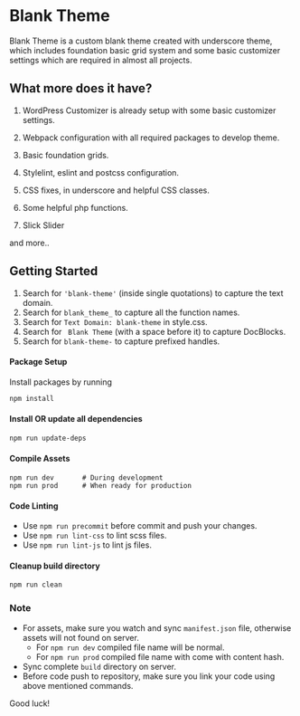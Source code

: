 Blank Theme
===

Blank Theme is a custom blank theme created with underscore theme, which includes foundation basic grid system and some basic customizer settings which are required in almost all projects.

What more does it have?
---------------

1) WordPress Customizer is already setup with some basic customizer settings.

2) Webpack configuration with all required packages to develop theme. 

3) Basic foundation grids.

4) Stylelint, eslint and postcss configuration.

5) CSS fixes, in underscore and helpful CSS classes.

6) Some helpful php functions.

7) Slick Slider

and more..

Getting Started
---------------

1. Search for `'blank-theme'` (inside single quotations) to capture the text domain.
2. Search for `blank_theme_` to capture all the function names.
3. Search for `Text Domain: blank-theme` in style.css.
4. Search for <code>&nbsp;Blank Theme</code> (with a space before it) to capture DocBlocks.
5. Search for `blank-theme-` to capture prefixed handles.

#### Package Setup

Install packages by running

```bash
npm install
```

#### Install OR update all dependencies
```bash
npm run update-deps
```

#### Compile Assets
```
npm run dev       # During development
npm run prod      # When ready for production
```

#### Code Linting
- Use `npm run precommit` before commit and push your changes.
- Use `npm run lint-css` to lint scss files.
- Use `npm run lint-js` to lint js files.

#### Cleanup build directory
```bash
npm run clean
```

### Note
- For assets, make sure you watch and sync `manifest.json` file, otherwise assets will not found on server.
  - For `npm run dev` compiled file name will be normal.
  - For `npm run prod` compiled file name with come with content hash.
- Sync complete `build` directory on server. 
- Before code push to repository, make sure you link your code using above mentioned commands.

Good luck!
